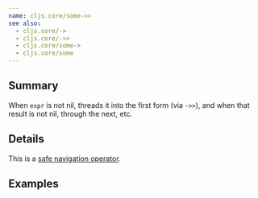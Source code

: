 ```yaml
---
name: cljs.core/some->>
see also:
  - cljs.core/->
  - cljs.core/->>
  - cljs.core/some->
  - cljs.core/some
---
```


## Summary

When `expr` is not nil, threads it into the first form (via `->>`), and when
that result is not nil, through the next, etc.

## Details

This is a [safe navigation operator](https://en.wikipedia.org/wiki/Safe_navigation_operator).

## Examples
